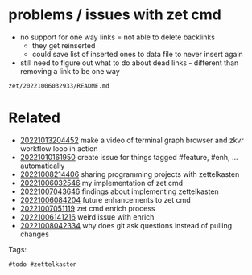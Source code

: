 # problems / issues with zet cmd

- no support for one way links = not able to delete backlinks
  - they get reinserted
  - could save list of inserted ones to data file to never insert again
- still need to figure out what to do about dead links - different than removing a link to be one way

` zet/20221006032933/README.md `

# Related

- [20221013204452](/zet/20221013204452/README.md) make a video of terminal graph browser and zkvr workflow loop in action
- [20221010161950](/zet/20221010161950/README.md) create issue for things tagged #feature, #enh, ... automatically
- [20221008214406](/zet/20221008214406/README.md) sharing programming projects with zettelkasten
- [20221006032546](/zet/20221006032546/README.md) my implementation of zet cmd
- [20221007043646](/zet/20221007043646/README.md) findings about implementing zettelkasten
- [20221006084204](/zet/20221006084204/README.md) future enhancements to zet cmd
- [20221007051119](/zet/20221007051119/README.md) zet cmd enrich process
- [20221006141216](/zet/20221006141216/README.md) weird issue with enrich
- [20221008042334](/zet/20221008042334/README.md) why does git ask questions instead of pulling changes

Tags:

    #todo #zettelkasten 
